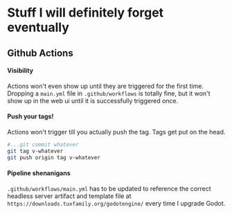 # Stuff I will definitely forget eventually

## Github Actions
#### Visibility
Actions won't even show up until they are triggered for the first time. Dropping a `main.yml` file in `.github/workflows` is totally fine, but it won't show up in the web ui until it is successfully triggered once.

#### Push your tags!
Actions won't trigger till you actually push the tag. Tags get put on the head.
```bash
#...git commit whatever
git tag v-whatever
git push origin tag v-whatever
```

#### Pipeline shenanigans
`.github/workflows/main.yml` has to be updated to reference the correct headless server artifact and template file at `https://downloads.tuxfamily.org/godotengine/` every time I upgrade Godot.